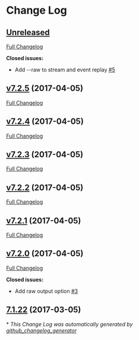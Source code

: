 # Change Log

## [Unreleased](https://github.com/muoncore/muon-cli/tree/HEAD)

[Full Changelog](https://github.com/muoncore/muon-cli/compare/v7.2.5...HEAD)

**Closed issues:**

- Add --raw to stream and event replay [\#5](https://github.com/muoncore/muon-cli/issues/5)

## [v7.2.5](https://github.com/muoncore/muon-cli/tree/v7.2.5) (2017-04-05)
[Full Changelog](https://github.com/muoncore/muon-cli/compare/v7.2.4...v7.2.5)

## [v7.2.4](https://github.com/muoncore/muon-cli/tree/v7.2.4) (2017-04-05)
[Full Changelog](https://github.com/muoncore/muon-cli/compare/v7.2.3...v7.2.4)

## [v7.2.3](https://github.com/muoncore/muon-cli/tree/v7.2.3) (2017-04-05)
[Full Changelog](https://github.com/muoncore/muon-cli/compare/v7.2.2...v7.2.3)

## [v7.2.2](https://github.com/muoncore/muon-cli/tree/v7.2.2) (2017-04-05)
[Full Changelog](https://github.com/muoncore/muon-cli/compare/v7.2.1...v7.2.2)

## [v7.2.1](https://github.com/muoncore/muon-cli/tree/v7.2.1) (2017-04-05)
[Full Changelog](https://github.com/muoncore/muon-cli/compare/v7.2.0...v7.2.1)

## [v7.2.0](https://github.com/muoncore/muon-cli/tree/v7.2.0) (2017-04-05)
[Full Changelog](https://github.com/muoncore/muon-cli/compare/7.1.22...v7.2.0)

**Closed issues:**

- Add raw output option [\#3](https://github.com/muoncore/muon-cli/issues/3)

## [7.1.22](https://github.com/muoncore/muon-cli/tree/7.1.22) (2017-03-05)


\* *This Change Log was automatically generated by [github_changelog_generator](https://github.com/skywinder/Github-Changelog-Generator)*